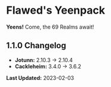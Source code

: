 # Flawed's Yeenpack
**Yeens!** Come, the 69 Realms await!

## 1.1.0 Changelog
- **Jotunn:** 2.10.3 -> 2.10.4
- **Cackleheim:** 3.4.0 -> 3.6.2

**Last Updated:** 2023-02-03
